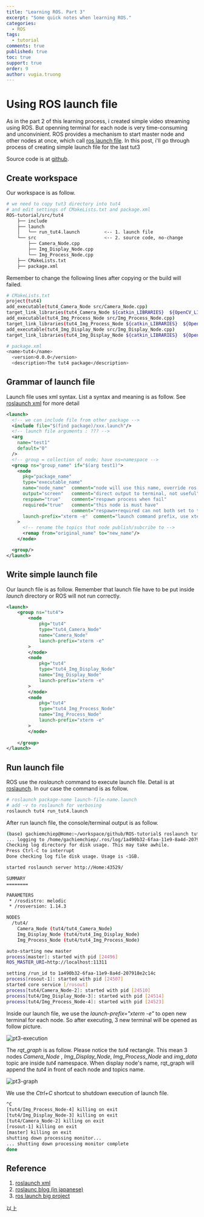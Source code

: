 ```yaml
---
title: "Learning ROS. Part 3"
excerpt: "Some quick notes when learning ROS."
categories: 
  - ROS
tags: 
  - tutorial
comments: true
published: true
toc: true
support: true
order: 9
author: vugia.truong
---
```


# Using ROS launch file

As in the part 2 of this learning process, i created simple video streaming using ROS. 
But openning terminal for each node is very time-consuming and unconvinient.
ROS provides a mechanism to start master node and other nodes at once, which call [ros launch file](http://wiki.ros.org/roslaunch). In this post, i'll go through process of creating simple launch file for the last tut3

Source code is at [github](https://github.com/gachiemchiep/ROS-tutorial). 

## Create workspace

Our workspace is as follow.

```bash
# we need to copy tut3 directory into tut4
# and edit settings of CMakeLists.txt and package.xml
ROS-tutorial/src/tut4
    ├── include
    ├── launch
    │   └── run_tut4.launch         <-- 1. launch file
    └── src                         <-- 2. source code, no-change
        ├── Camera_Node.cpp
        ├── Img_Display_Node.cpp
        └── Img_Process_Node.cpp
    ├── CMakeLists.txt
    ├── package.xml

```

Remember to change the following lines after copying or the build will failed.

```bash
# CMakeLists.txt
project(tut4)
add_executable(tut4_Camera_Node src/Camera_Node.cpp)
target_link_libraries(tut4_Camera_Node ${catkin_LIBRARIES}  ${OpenCV_LIBS})
add_executable(tut4_Img_Process_Node src/Img_Process_Node.cpp)
target_link_libraries(tut4_Img_Process_Node ${catkin_LIBRARIES}  ${OpenCV_LIBS})
add_executable(tut4_Img_Display_Node src/Img_Display_Node.cpp)
target_link_libraries(tut4_Img_Display_Node ${catkin_LIBRARIES}  ${OpenCV_LIBS})

# package.xml
<name>tut4</name>
  <version>0.0.0</version>
  <description>The tut4 package</description>
```

## Grammar of launch file

Launch file uses xml syntax. List a syntax and meaning is as follow. See [roslaunch xml](http://wiki.ros.org/roslaunch/XML) for more detail

```xml
<launch>
  <!-- we can include file from other package -->
  <include file="$(find package)/xxx.launch"/>
  <!-- launch file arguments : ??? -->
  <arg 
    name="test1"
    default="0"
  />
  <!-- group = collection of node; have ns=namespace -->
  <group ns="group_name" if="$(arg test1)">
    <node 
      pkg="package_name"
      type="executable_name"
      name="node_name"  comment="node will use this name, override ros::init"
      output="screen"   comment="direct output to terminal, not useful"
      respawn="true"    comment="respawn process when fail"
      required="true"   comment="this node is must have"
                        comment="respawn+required can not both set to true"
      launch-prefix="xterm -e"  comment="launch command prefix, use xterm -e to open separated windows, very useufl"
    >
      <!-- rename the topics that node publish/subcribe to -->
      <remap from="original_name" to="new_name"/>
    </node>

  <group/>
</launch>
```

## Write simple launch file

Our launch file is as follow. Remember that launch file have to be put inside *launch* directory or ROS will not run correctly.

```xml
<launch>
	<group ns="tut4">
		<node 
			pkg="tut4"
			type="tut4_Camera_Node"
			name="Camera_Node"
			launch-prefix="xterm -e"		
		>
		</node>
		<node 
			pkg="tut4"
			type="tut4_Img_Display_Node"
			name="Img_Display_Node"
			launch-prefix="xterm -e"		
		>
		</node>
		<node 
			pkg="tut4"
			type="tut4_Img_Process_Node"
			name="Img_Process_Node"
			launch-prefix="xterm -e"		
		>
		</node>
		
	</group>
</launch>
```

## Run launch file

ROS use the *roslaunch* command to execute launch file. Detail is at [roslaunch](http://wiki.ros.org/roslaunch). In our case the command is as follow.

```bash
# roslaunch package-name launch-file-name.launch
# add -v to roslaunch for verbosing
roslaunch tut4 run_tut4.launch
```

After run launch file, the console/terminal output is as follow.

```bash
(base) gachiemchiep@Home:~/workspace/github/ROS-tutorial$ roslaunch tut4 run_tut4.launch
... logging to /home/gachiemchiep/.ros/log/1a490b32-6faa-11e9-8a4d-207918e2c14c/roslaunch-Home-24486.log
Checking log directory for disk usage. This may take awhile.
Press Ctrl-C to interrupt
Done checking log file disk usage. Usage is <1GB.

started roslaunch server http://Home:43529/

SUMMARY
========

PARAMETERS
 * /rosdistro: melodic
 * /rosversion: 1.14.3

NODES
  /tut4/
    Camera_Node (tut4/tut4_Camera_Node)
    Img_Display_Node (tut4/tut4_Img_Display_Node)
    Img_Process_Node (tut4/tut4_Img_Process_Node)

auto-starting new master
process[master]: started with pid [24496]
ROS_MASTER_URI=http://localhost:11311

setting /run_id to 1a490b32-6faa-11e9-8a4d-207918e2c14c
process[rosout-1]: started with pid [24507]
started core service [/rosout]
process[tut4/Camera_Node-2]: started with pid [24510]
process[tut4/Img_Display_Node-3]: started with pid [24514]
process[tut4/Img_Process_Node-4]: started with pid [24523]
```

Inside our launch file, we use the *launch-prefix="xterm -e"* to open new terminal for each node. So after executing, 3 new terminal will be opened as follow picture.

![pt3-execution](/assets/images/ros/ros-tut4-img.png)

The *rqt_graph* is as follow. Please notice the *tut4* rectangle. This mean 3 nodes *Camera_Node* , *Img_Display_Node*, *Img_Process_Node* and *img_data* topic are inside *tut4* namespace. When display node's name, rqt_graph will append the *tut4* in front of each node and topics name. 

![pt3-graph](/assets/images/ros/ros-tut4-graph.png)

We use the *Ctrl+C* shortcut to shutdown execution of launch file. 

```bash
^C
[tut4/Img_Process_Node-4] killing on exit
[tut4/Img_Display_Node-3] killing on exit
[tut4/Camera_Node-2] killing on exit
[rosout-1] killing on exit
[master] killing on exit
shutting down processing monitor...
... shutting down processing monitor complete
done

```



## Reference

1. [roslaunch xml](http://wiki.ros.org/roslaunch/XML)
2. [roslaunc blog (in japanese)](https://kazuyamashi.github.io/ros_lecture/ros_launch.html)
3. [ros launch big project](http://wiki.ros.org/action/fullsearch/roslaunch/Tutorials/Roslaunch%20tips%20for%20larger%20projects?action=fullsearch&context=180&value=linkto%3A%22roslaunch%2FTutorials%2FRoslaunch+tips+for+larger+projects%22)


以上